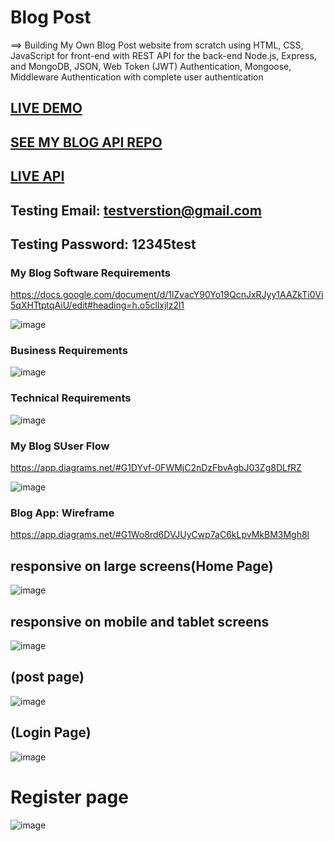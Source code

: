 

# Blog Post
==> Building My Own Blog Post website from scratch using HTML, CSS, JavaScript for front-end with REST API for the back-end 
Node.js, Express, and MongoDB, JSON, Web Token (JWT) Authentication, Mongoose, Middleware Authentication with complete user authentication


##  <a href="https://saddamarbaa-blog.netlify.app/">LIVE DEMO</a>


##  <a href="https://github.com/saddamarbaa/blog-api">SEE MY BLOG API REPO</a>
 
 
 ## <a href="https://blog-post-api-sadam.herokuapp.com">LIVE API</a>


##   Testing Email:      testverstion@gmail.com
##   Testing Password:    12345test



### My Blog Software Requirements
https://docs.google.com/document/d/1lZvacY90Yo19QcnJxRJyy1AAZkTi0Vi5qXHTtptqAiU/edit#heading=h.o5cllxjlz2l1

![image](https://user-images.githubusercontent.com/51326421/111891042-f857f580-8a21-11eb-8bb9-310f0c666f91.png)

### Business Requirements

![image](https://user-images.githubusercontent.com/51326421/111891112-b4192500-8a22-11eb-92e9-20854d336b57.png)



### Technical Requirements

![image](https://user-images.githubusercontent.com/51326421/111891149-33a6f400-8a23-11eb-9f98-bea822a938f3.png)



### My Blog SUser Flow
https://app.diagrams.net/#G1DYvf-0FWMjC2nDzFbvAgbJ03Zg8DLfRZ

![image](https://user-images.githubusercontent.com/51326421/111890990-5b955800-8a21-11eb-89db-3f552bd8f7ff.png)


### Blog App: Wireframe
https://app.diagrams.net/#G1Wo8rd6DVJUyCwp7aC6kLpvMkBM3Mgh8l



## responsive on large screens(Home Page)

![image](https://user-images.githubusercontent.com/51326421/117005056-01baca00-ad11-11eb-919d-37701ad65731.png)



## responsive on mobile and tablet screens
![image](https://user-images.githubusercontent.com/51326421/117004584-6aee0d80-ad10-11eb-80c9-2fdffdbd995a.png)



## (post page)

![image](https://user-images.githubusercontent.com/51326421/117005580-9e7d6780-ad11-11eb-90e4-864b658276d3.png)



## (Login Page)

![image](https://user-images.githubusercontent.com/51326421/117006629-df29b080-ad12-11eb-9999-504d042cd81d.png)





# Register page

![image](https://user-images.githubusercontent.com/51326421/117006719-f9fc2500-ad12-11eb-8746-bf5cbb8aec14.png)









